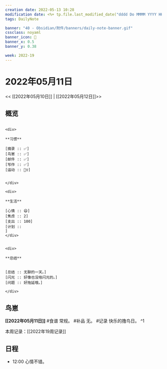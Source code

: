 ```yaml
---
creation date: 2022-05-13 10:28
modification date: <%+ tp.file.last_modified_date("dddd Do MMMM YYYY HH:mm:ss") %>
tags: DailyNote

banner: "40 - Obsidian/附件/banners/daily-note-banner.gif"
cssclass: noyaml
banner_icon: 💌
banner_x: 0.5
banner_y: 0.38

week: 2022-19
---
```


# 2022年05月11日

<< [[2022年05月10日]] | [[2022年05月12日]]>>


## 概览
```ad-flex

<div>

**习惯**

[摘录 :: ✅]
[鸟崽 :: ✅]
[邮件 :: ✅]
[写作 :: ✅]
[运动 :: 🏃‍♀️]


</div>

<div>

**生活**

[心情 :: 😄]
[焦虑 :: 2]
[支出 :: 100]
[计划 :: 
]
</div>


<div>

**总结**


[总结 :: 无聊的一天。]
[闪光 :: 好像也没啥闪光的。]
[问题 :: 好拖延哦。]

</div>

```
## 鸟崽
**[[2022年05月11日]]**
#食谱 常规。
#补品 无。
#记录 快乐的撸鸟日。
^1

本周记录：[[2022年19周记录]]

## 日程
- 12:00 心情不错。